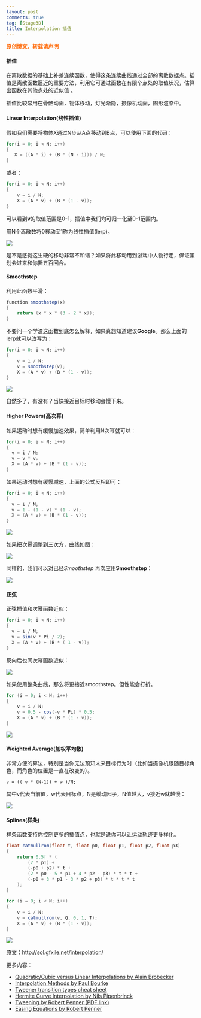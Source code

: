 ```yaml
---
layout:	post
comments: true
tag: [Stage3D]
title: Interpolation 插值
---
```


<span style="color: #ff6600;"><strong>原创博文，转载请声明</strong></span>

#### 插值

在离散数据的基础上补差连续函数，使得这条连续曲线通过全部的离散数据点。插值是离散函数逼近的重要方法，利用它可通过函数在有限个点处的取值状况，估算出函数在其他点处的近似值  。

插值比较常用在骨骼动画，物体移动，灯光渐隐，摄像机动画，图形渲染中。

#### Linear Interpolation(线性插值)

假如我们需要将物体X通过N步从A点移动到B点，可以使用下面的代码：

```c#
for(i = 0; i < N; i++)
{    
   X = ((A * i) + (B * (N - i))) / N;
}
```

或者：

```c#
for(i = 0; i < N; i++)
{
	v = i / N;
  	X = (A * v) + (B * (1 - v));
}
```

可以看到**v**的取值范围是0-1，插值中我们均可归一化至0-1范围内。

用N个离散数将0移动至1称为线性插值(lerp)。

![](../images/linear.gif)

<div id="flashcontent"></div><script type="text/javascript">var flashvars = {};var params = {wmode:'direct'};var attributes = {};swfobject.embedSWF('../swf/linear.swf','flashcontent','400','300','14.0',null,flashvars,params,attributes,null);</script><div id="flashcontent"></div><script type="text/javascript">var flashvars = {};var params = {wmode:'direct'};var attributes = {};swfobject.embedSWF('../swf/linear.swf','flashcontent','400','300','14.0',null,flashvars,params,attributes,null);</script>

是不是感觉这生硬的移动非常不和谐？如果将此移动用到游戏中人物行走，保证策划会过来和你撕五百回合。

#### Smoothstep

利用此函数平滑：

```c#
function smoothstep(x)
{
	return (x * x * (3 - 2 * x));  
}
```

不要问一个学渣这函数到底怎么解释，如果真想知道建议**Google**。那么上面的lerp就可以改写为：

```c#
for(i = 0; i < N; i++)
{
	v = i / N;
  	v = smoothstep(v);
  	X = (A * v) + (B * (1 - v));
}
```

![](../images/smoothstep.gif)

<div id="flashcontent1"></div><script type="text/javascript">var flashvars = {};var params = {wmode:'direct'};var attributes = {};swfobject.embedSWF('../swf/smoothstep.swf','flashcontent1','400','300','14.0',null,flashvars,params,attributes,null);</script><div id="flashcontent1"></div><script type="text/javascript">var flashvars = {};var params = {wmode:'direct'};var attributes = {};swfobject.embedSWF('../swf/smoothstep.swf','flashcontent1','400','300','14.0',null,flashvars,params,attributes,null);</script>

自然多了，有没有？当快接近目标时移动会慢下来。

#### Higher Powers(高次幂)

如果运动时想有缓慢加速效果，简单利用N次幂就可以：

```c#
for(i = 0; i < N; i++)
{
  v = i / N;
  v = v * v;
  X = (A * v) + (B * (1 - v));	
}
```

如果运动时想有缓慢减速，上面的公式反相即可：

```c#
for(i = 0; i < N; i++)
{
  v = i / N;
  v = 1 - (1 - v) * (1 - v);
  X = (A * v) + (B * (1 - v));
}
```

![](../images/squared.gif)

<div id="flashcontent2"></div><script type="text/javascript">var flashvars = {};var params = {wmode:'direct'};var attributes = {};swfobject.embedSWF('../swf/squared.swf','flashcontent2','400','300','14.0',null,flashvars,params,attributes,null);</script><div id="flashcontent2"></div><script type="text/javascript">var flashvars = {};var params = {wmode:'direct'};var attributes = {};swfobject.embedSWF('../swf/squared.swf','flashcontent2','400','300','14.0',null,flashvars,params,attributes,null);</script>

如果把次幂调整到三次方，曲线如图：

![](../images/cubed.gif)

<div id="flashcontent3"></div><script type="text/javascript">var flashvars = {};var params = {wmode:'direct'};var attributes = {};swfobject.embedSWF('../swf/cube.swf','flashcontent3','400','300','14.0',null,flashvars,params,attributes,null);</script><div id="flashcontent3"></div><script type="text/javascript">var flashvars = {};var params = {wmode:'direct'};var attributes = {};swfobject.embedSWF('../swf/cube.swf','flashcontent3','400','300','14.0',null,flashvars,params,attributes,null);</script>

同样的，我们可以对已经*Smoothstep* 再次应用**Smoothstep**：

![](../images/smoothstepx.gif)

<div id="flashcontent4"></div><script type="text/javascript">var flashvars = {};var params = {wmode:'direct'};var attributes = {};swfobject.embedSWF('../swf/smoothstepX.swf','flashcontent4','400','300','14.0',null,flashvars,params,attributes,null);</script><div id="flashcontent4"></div><script type="text/javascript">var flashvars = {};var params = {wmode:'direct'};var attributes = {};swfobject.embedSWF('../swf/smoothstepX.swf','flashcontent4','400','300','14.0',null,flashvars,params,attributes,null);</script>

#### 正弦

正弦插值和次幂函数近似：

```c#
for(i = 0; i < N; i++)
{
  v = i / N;
  v = sin(v * Pi / 2);
  X = (A * v) + (B * ( 1 - v));
} 
```

反向后也同次幂函数近似：

![](../images/sin.gif)

<div id="flashcontent5"></div><script type="text/javascript">var flashvars = {};var params = {wmode:'direct'};var attributes = {};swfobject.embedSWF('../swf/sin.swf','flashcontent5','400','300','14.0',null,flashvars,params,attributes,null);</script><div id="flashcontent5"></div><script type="text/javascript">var flashvars = {};var params = {wmode:'direct'};var attributes = {};swfobject.embedSWF('../swf/sin.swf','flashcontent5','400','300','14.0',null,flashvars,params,attributes,null);</script>

如果使用整条曲线，那么将更接近smoothstep。但性能会打折。

```c#
for (i = 0; i < N; i++)
{
    v = i / N;
    v = 0.5 - cos(-v * Pi) * 0.5;
    X = (A * v) + (B * (1 - v));
}
```

![](../images/cos.gif)

<div id="flashcontent6"></div><script type="text/javascript">var flashvars = {};var params = {wmode:'direct'};var attributes = {};swfobject.embedSWF('../swf/fsin.swf','flashcontent6','400','300','14.0',null,flashvars,params,attributes,null);</script><div id="flashcontent6"></div><script type="text/javascript">var flashvars = {};var params = {wmode:'direct'};var attributes = {};swfobject.embedSWF('../swf/fsin.swf','flashcontent6','400','300','14.0',null,flashvars,params,attributes,null);</script>

#### Weighted Average(加权平均数)

非常方便的算法，特别是当你无法预知未来目标行为时（比如当摄像机跟随目标角色，而角色的位置是一直在改变的）。

```
v = (( v * (N-1)) + w )/N;
```

其中v代表当前值，w代表目标点，N是缓动因子，N值越大，v接近w就越慢：

![](../images/wtavg.gif)

<div id="flashcontent7"></div><script type="text/javascript">var flashvars = {};var params = {wmode:'direct'};var attributes = {};swfobject.embedSWF('../swf/wtavg.swf','flashcontent7','400','300','14.0',null,flashvars,params,attributes,null);</script><div id="flashcontent7"></div><script type="text/javascript">var flashvars = {};var params = {wmode:'direct'};var attributes = {};swfobject.embedSWF('../swf/wtavg.swf','flashcontent7','400','300','14.0',null,flashvars,params,attributes,null);</script>

#### Splines(样条)

样条函数支持你控制更多的插值点，也就是说你可以让运动轨迹更多样化。

```c#
float catmullrom(float t, float p0, float p1, float p2, float p3)
{
    return 0.5f * (
        (2 * p1) +
        (-p0 + p2) * t +
        (2 * p0 - 5 * p1 + 4 * p2 - p3) * t * t +
        (-p0 + 3 * p1 - 3 * p2 + p3) * t * t * t
    );
}

for (i = 0; i < N; i++)
{
    v = i / N;
    v = catmullrom(v, Q, 0, 1, T);
    X = (A * v) + (B * (1 - v));
}

```

![](../images/catmullrom.gif)

<div id="flashcontent8"></div><script type="text/javascript">var flashvars = {};var params = {wmode:'direct'};var attributes = {};swfobject.embedSWF('../swf/catmullrom.swf','flashcontent8','400','300','14.0',null,flashvars,params,attributes,null);</script><div id="flashcontent8"></div><script type="text/javascript">var flashvars = {};var params = {wmode:'direct'};var attributes = {};swfobject.embedSWF('../swf/catmullrom.swf','flashcontent8','400','300','14.0',null,flashvars,params,attributes,null);</script>

原文：http://sol.gfxile.net/interpolation/

更多内容：

- [Quadratic/Cubic versus Linear Interpolations by Alain Brobecker](http://abrobecker.free.fr/text/quad.htm)
- [Interpolation Methods by Paul Bourke](http://paulbourke.net/miscellaneous/interpolation//)
- [Tweener transition types cheat sheet](http://hosted.zeh.com.br/tweener/docs/en-us/misc/transitions.html)
- [Hermite Curve Interpolation by Nils Pipenbrinck](http://www.cubic.org/docs/hermite.htm)
- [Tweening by Robert Penner (PDF link)](http://www.robertpenner.com/easing/penner_chapter7_tweening.pdf)
- [Easing Equations by Robert Penner](http://www.gizma.com/easing/)
